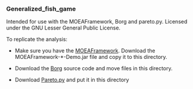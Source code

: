 ### Generalized_fish_game

Intended for use with the MOEAFramework, Borg and pareto.py. Licensed under the GNU Lesser General Public License.

To replicate the analysis:
* Make sure you have the [MOEAFramework](http://www.moeaframework.org). Download the MOEAFramework-*-Demo.jar file and copy it to this directory.

* Download the [Borg](http://borgmoea.org/) source code and move files in this directory.

* Download [Pareto.py](https://github.com/matthewjwoodruff/pareto.py) and put it in this directory

